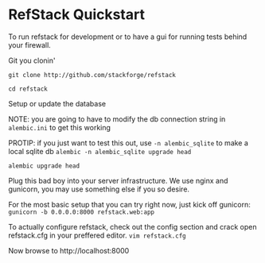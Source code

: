 RefStack Quickstart
===================
To run refstack for development or to have a gui for running tests behind your firewall.

Git you clonin'

`git clone http://github.com/stackforge/refstack`

`cd refstack`

Setup or update the database

NOTE: you are going to have to modify the db connection string in `alembic.ini` to get this working 

PROTIP: if you just want to test this out, use `-n alembic_sqlite` to make a local sqlite db 
`alembic -n alembic_sqlite upgrade head`

`alembic upgrade head`

Plug this bad boy into your server infrastructure.
We use nginx and gunicorn, you may use something else if you so desire.

For the most basic setup that you can try right now, just kick off
gunicorn:
`gunicorn -b 0.0.0.0:8000 refstack.web:app`

To actually configure refstack, check out the config section and
crack open refstack.cfg in your preffered editor.
`vim refstack.cfg`

Now browse to http://localhost:8000
